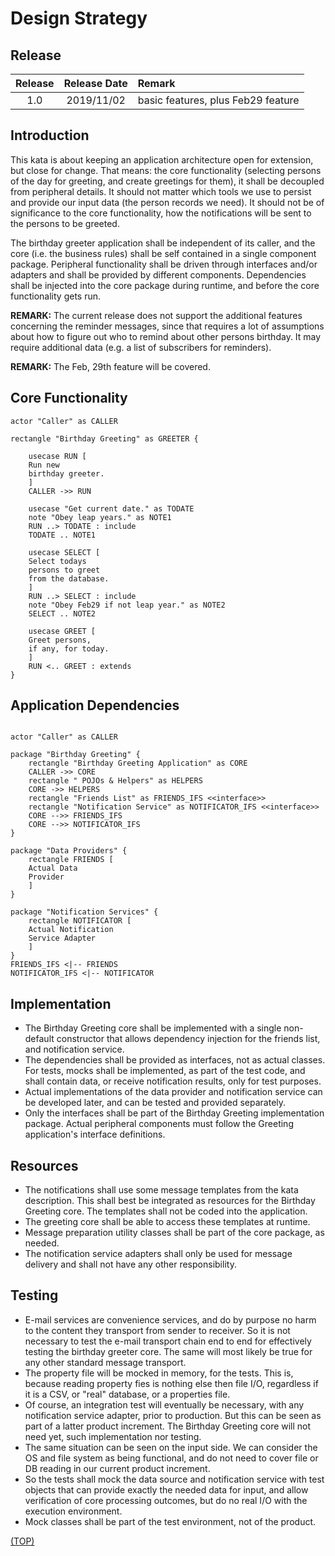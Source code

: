 # Design Strategy

## Release

Release | Release Date | Remark
 :---: | :---: | :---
1.0 | 2019/11/02 | basic features, plus Feb29 feature

## Introduction

This kata is about keeping an application architecture open
for extension, but close for change. That means: the core
functionality (selecting persons of the day for greeting, and
create greetings for them), it shall be decoupled from
peripheral details. It should not matter which tools we use
to persist and provide our input
data (the person records we need). It should not be of significance
to the core functionality, how the notifications will be sent to
the persons to be greeted.

The birthday greeter application shall be independent of
its caller, and the core (i.e. the business rules) shall be
self contained in a single component package. Peripheral
functionality shall be driven through interfaces and/or adapters
and shall be provided by different components.
Dependencies shall be injected into the core package
during runtime, and before the core functionality gets run.

**REMARK:** The current release does not support the additional
features concerning the reminder messages, since that requires
a lot of assumptions about how to figure out who to remind
about other persons birthday. It may require additional data
(e.g. a list of subscribers for reminders).

**REMARK:** The Feb, 29th feature will be covered.

## Core Functionality

```plantuml
actor "Caller" as CALLER

rectangle "Birthday Greeting" as GREETER {

    usecase RUN [
    Run new 
    birthday greeter.
    ]
    CALLER ->> RUN
    
    usecase "Get current date." as TODATE
    note "Obey leap years." as NOTE1
    RUN ..> TODATE : include
    TODATE .. NOTE1
    
    usecase SELECT [
    Select todays
    persons to greet
    from the database.
    ]
    RUN ..> SELECT : include
    note "Obey Feb29 if not leap year." as NOTE2
    SELECT .. NOTE2

    usecase GREET [
    Greet persons,
    if any, for today.
    ]
    RUN <.. GREET : extends
}
```

## Application Dependencies
```plantuml

actor "Caller" as CALLER

package "Birthday Greeting" {
    rectangle "Birthday Greeting Application" as CORE
    CALLER ->> CORE
    rectangle " POJOs & Helpers" as HELPERS
    CORE ->> HELPERS
    rectangle "Friends List" as FRIENDS_IFS <<interface>>
    rectangle "Notification Service" as NOTIFICATOR_IFS <<interface>>
    CORE -->> FRIENDS_IFS
    CORE -->> NOTIFICATOR_IFS
}

package "Data Providers" {
    rectangle FRIENDS [
    Actual Data
    Provider
    ]
}

package "Notification Services" {
    rectangle NOTIFICATOR [
    Actual Notification
    Service Adapter
    ]
}
FRIENDS_IFS <|-- FRIENDS
NOTIFICATOR_IFS <|-- NOTIFICATOR
```

## Implementation

* The Birthday Greeting core shall be implemented with a
single non-default constructor that allows dependency
injection for the friends list, and notification service.
* The dependencies shall be provided as interfaces, not as
actual classes. For tests, mocks shall be implemented, as
part of the test code, and shall contain data, or receive
notification results, only for test purposes.
* Actual implementations of the data provider and
notification service can be developed later, and can be
tested and provided separately.
* Only the interfaces shall be part of the Birthday Greeting
implementation package. Actual peripheral components must
follow the Greeting application's interface definitions.

## Resources

- The notifications shall use some message templates
from the kata description. This shall best be integrated as
resources for the Birthday Greeting core. The templates
shall not be coded into the application.
- The greeting core shall be able to access these templates at
runtime.
- Message preparation utility classes shall be part of
the core package, as needed.
- The notification service adapters shall only be used for
message delivery and shall not have any other responsibility.

## Testing

- E-mail services are convenience services, and do by purpose
no harm to the content they transport from sender to receiver.
So it is not necessary to test the e-mail transport chain end
to end for effectively testing the birthday greeter core.
The same will most likely be true for any other standard
message transport.
- The property file will be mocked in memory, for the tests.
This is, because reading property fies is nothing else then
file I/O, regardless if it is a CSV, or "real" database, or
a properties file.
- Of course, an integration test will eventually be necessary,
with any notification service adapter, prior to production.
But this can be seen as part of a latter product increment.
The Birthday Greeting core will not need yet, such implementation
nor testing.
- The same situation can be seen on the input side.
We can consider the OS and file system as being functional,
and do not need to cover file or DB reading in our current
product increment.
- So the tests shall mock the data source and notification service
with test objects that can provide exactly the needed data for
input, and allow verification of core processing outcomes,
but do no real I/O with the execution environment.
- Mock classes shall be part of the test environment,
not of the product.

[(TOP)](#design-strategy)